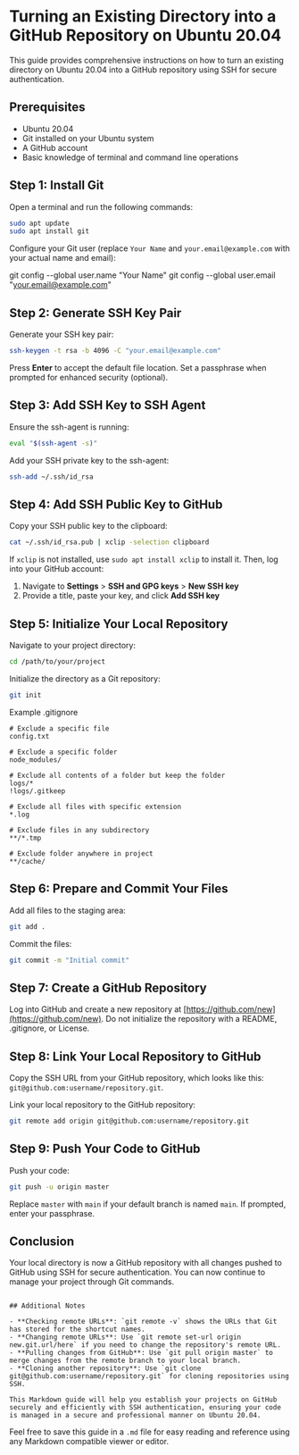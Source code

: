 # Turning an Existing Directory into a GitHub Repository on Ubuntu 20.04

This guide provides comprehensive instructions on how to turn an existing directory on Ubuntu 20.04 into a GitHub repository using SSH for secure authentication.

## Prerequisites

- Ubuntu 20.04
- Git installed on your Ubuntu system
- A GitHub account
- Basic knowledge of terminal and command line operations

## Step 1: Install Git

Open a terminal and run the following commands:

```bash
sudo apt update
sudo apt install git
```

Configure your Git user (replace `Your Name` and `your.email@example.com` with your actual name and email):


git config --global user.name "Your Name"
git config --global user.email "your.email@example.com"


## Step 2: Generate SSH Key Pair

Generate your SSH key pair:

```bash
ssh-keygen -t rsa -b 4096 -C "your.email@example.com"
```

Press **Enter** to accept the default file location. Set a passphrase when prompted for enhanced security (optional).

## Step 3: Add SSH Key to SSH Agent

Ensure the ssh-agent is running:

```bash
eval "$(ssh-agent -s)"
```

Add your SSH private key to the ssh-agent:

```bash
ssh-add ~/.ssh/id_rsa
```

## Step 4: Add SSH Public Key to GitHub

Copy your SSH public key to the clipboard:

```bash
cat ~/.ssh/id_rsa.pub | xclip -selection clipboard
```

If `xclip` is not installed, use `sudo apt install xclip` to install it. Then, log into your GitHub account:

1. Navigate to **Settings** > **SSH and GPG keys** > **New SSH key**
2. Provide a title, paste your key, and click **Add SSH key**

## Step 5: Initialize Your Local Repository

Navigate to your project directory:

```bash
cd /path/to/your/project
```

Initialize the directory as a Git repository:

```bash
git init
```

Example .gitignore

```
# Exclude a specific file
config.txt

# Exclude a specific folder
node_modules/

# Exclude all contents of a folder but keep the folder
logs/*
!logs/.gitkeep

# Exclude all files with specific extension
*.log

# Exclude files in any subdirectory
**/*.tmp

# Exclude folder anywhere in project
**/cache/
```

## Step 6: Prepare and Commit Your Files

Add all files to the staging area:

```bash
git add .
```

Commit the files:

```bash
git commit -m "Initial commit"
```

## Step 7: Create a GitHub Repository

Log into GitHub and create a new repository at [https://github.com/new](https://github.com/new). Do not initialize the repository with a README, .gitignore, or License.

## Step 8: Link Your Local Repository to GitHub

Copy the SSH URL from your GitHub repository, which looks like this: `git@github.com:username/repository.git`.

Link your local repository to the GitHub repository:

```bash
git remote add origin git@github.com:username/repository.git
```

## Step 9: Push Your Code to GitHub

Push your code:

```bash
git push -u origin master
```

Replace `master` with `main` if your default branch is named `main`. If prompted, enter your passphrase.

## Conclusion

Your local directory is now a GitHub repository with all changes pushed to GitHub using SSH for secure authentication. You can now continue to manage your project through Git commands.
```

## Additional Notes

- **Checking remote URLs**: `git remote -v` shows the URLs that Git has stored for the shortcut names.
- **Changing remote URLs**: Use `git remote set-url origin new.git.url/here` if you need to change the repository's remote URL.
- **Pulling changes from GitHub**: Use `git pull origin master` to merge changes from the remote branch to your local branch.
- **Cloning another repository**: Use `git clone git@github.com:username/repository.git` for cloning repositories using SSH.

This Markdown guide will help you establish your projects on GitHub securely and efficiently with SSH authentication, ensuring your code is managed in a secure and professional manner on Ubuntu 20.04.
```

Feel free to save this guide in a `.md` file for easy reading and reference using any Markdown compatible viewer or editor.
